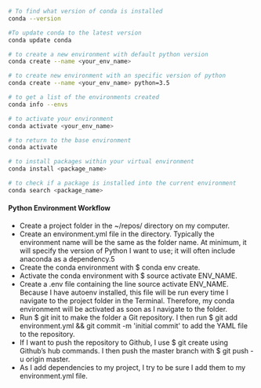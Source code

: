 ```` bash
# To find what version of conda is installed
conda --version

#To update conda to the latest version
conda update conda

# to create a new environment with default python version
conda create --name <your_env_name>

# to create new environment with an specific version of python
conda create --name <your_env_name> python=3.5

# to get a list of the environments created
conda info --envs

# to activate your environment
conda activate <your_env_name>

# to return to the base environment
conda activate

# to install packages within your virtual environment
conda install <package_name>

# to check if a package is installed into the current environment
conda search <package_name>

````



#### Python Environment Workflow

- Create a project folder in the ~/repos/ directory on my computer.
- Create an environment.yml file in the directory. Typically the environment name will be the same as the folder name. At minimum, it will specify the version of Python I want to use; it will often include anaconda as a dependency.5
- Create the conda environment with $ conda env create.
- Activate the conda environment with $ source activate ENV_NAME.
- Create a .env file containing the line source activate ENV_NAME. Because I have autoenv installed, this file will be run every time I navigate to the project folder in the Terminal. Therefore, my conda environment will be activated as soon as I navigate to the folder.
- Run $ git init to make the folder a Git repository. I then run $ git add environment.yml && git commit -m 'initial commit' to add the YAML file to the repository.
- If I want to push the repository to Github, I use $ git create using Github’s hub commands. I then push the master branch with $ git push -u origin master.
- As I add dependencies to my project, I try to be sure I add them to my environment.yml file.


